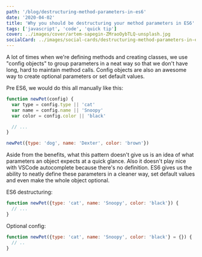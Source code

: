 ```yaml
---
path: '/blog/destructuring-method-parameters-in-es6'
date: '2020-04-02'
title: 'Why you should be destructuring your method parameters in ES6'
tags: ['javascript', 'code', 'quick tip']
cover: ../images/cover/artem-sapegin-ZMraoOybTLQ-unsplash.jpg
socialCard: ../images/social-cards/destructuring-method-parameters-in-es6.jpg
---
```


A lot of times when we're defining methods and creating classes, we use "config objects" to group parameters in a neat way so that we don't have long, hard to maintain method calls. Config objects are also an awesome way to create optional parameters or set default values. 

Pre ES6, we would do this all manually like this:

```js
function newPet(config) {
  var type = config.type || 'cat'
  var name = config.name || 'Snoopy'
  var color = config.color || 'black'

  // ...
}

newPet({type: 'dog', name: 'Dexter', color: 'brown'})
```

Aside from the benefits, what this pattern doesn't give us is an idea of what parameters an object expects at a quick glance. Also it doesn't play nice with VSCode autocomplete because there's no definition. ES6 gives us the ability to neatly define these parameters in a cleaner way, set default values and even make the whole object optional.

ES6 destructuring:

```js
function newPet({type: 'cat', name: 'Snoopy', color: 'black'}) {
  // ...
}
```

Optional config:

```js
function newPet({type: 'cat', name: 'Snoopy', color: 'black'} = {}) {
  // ..
}
```
